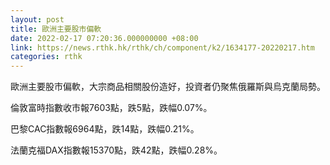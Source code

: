 ```yaml
---
layout: post
title: 歐洲主要股市偏軟
date: 2022-02-17 07:20:36.000000000 +08:00
link: https://news.rthk.hk/rthk/ch/component/k2/1634177-20220217.htm
categories: rthk
---
```


歐洲主要股市偏軟，大宗商品相關股份造好，投資者仍聚焦俄羅斯與烏克蘭局勢。

倫敦富時指數收市報7603點，跌5點，跌幅0.07%。

巴黎CAC指數報6964點，跌14點，跌幅0.21%。

法蘭克福DAX指數報15370點，跌42點，跌幅0.28%。
